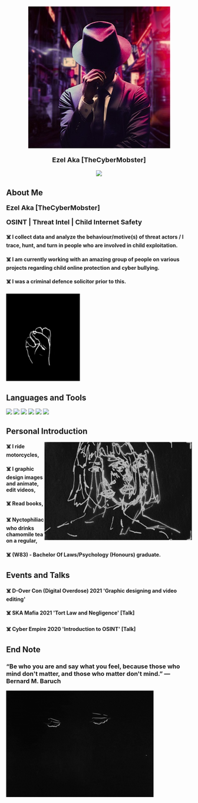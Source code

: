 <p align='center'>
<img alt="Ezel Aka" height="385" width="385" src="https://github.com/TheCyberMobster/TheCyberMobster/blob/main/assets/image.jpg">
</p>

<p align='center' style='font-weight:600; font-size: large;'><b>Ezel Aka [TheCyberMobster]</b></p>
<p align='center'>
  <a href="https://twitter.com/cybersecezel" target="_blank">
   <img src="https://img.shields.io/badge/Twitter-1DA1F2?style=for-the-badge&logo=twitter&logoColor=white">
  </a> 
</p>

## About Me

<p style='font-weight:600; font-size: large;'><b>Ezel Aka [TheCyberMobster]</b></p>
<p style='font-weight:600; font-size: large;'><b>OSINT | Threat Intel | Child Internet Safety</b></p>

#### ☠️ I collect data and analyze the behaviour/motive(s) of threat actors / I trace, hunt, and turn in people who are involved in child exploitation.

#### ☠️ I am currently working with an amazing group of people on various projects regarding child online protection and cyber bullying.

#### ☠️ I was a criminal defence solicitor prior to this.

  <img hight="250" width="200" alt="GIF" src="https://github.com/TheCyberMobster/TheCyberMobster/blob/main/assets/gif 1.gif">

## Languages and Tools

<img src="https://img.shields.io/badge/Debian-A81D33?style=for-the-badge&logo=debian&logoColor=white"> <img src="https://img.shields.io/badge/Cobalt_Strike_Tool-430098?style=for-the-badge&logo=&logoColor=white"> <img src="https://img.shields.io/badge/Python-3776AB?style=for-the-badge&logo=python&logoColor=white"> <img src="https://img.shields.io/badge/C-00599C?style=for-the-badge&logo=c&logoColor=white"> <img src="https://img.shields.io/badge/C%2B%2B-14354C?style=for-the-badge&logo=c%2B%2B&logoColor=white"> <img src="https://img.shields.io/badge/JavaScript-F7DF1E?style=for-the-badge&logo=javascript&logoColor=black">

## Personal Introduction

<img hight="300" width="400" alt="GIF" align="right" src="https://github.com/TheCyberMobster/TheCyberMobster/blob/main/assets/gif 2.gif">

#### ☠️ I ride motorcycles,

#### ☠️ I graphic design images and animate, edit videos,

#### ☠️ Read books,

#### ☠️ Nyctophiliac who drinks chamomile tea on a regular,

#### ☠️ (W83) - Bachelor Of Laws/Psychology (Honours) graduate.

## Events and Talks

#### ☠️ D-Over Con (Digital Overdose) 2021 'Graphic designing and video editing'

#### ☠️ SKA Mafia 2021 'Tort Law and Negligence' [Talk]

#### ☠️ Cyber Empire 2020 'Introduction to OSINT' [Talk]

## End Note

### “Be who you are and say what you feel, because those who mind don't matter, and those who matter don't mind.” ― Bernard M. Baruch

<img hight="350" width="400" alt="GIF" src="https://github.com/TheCyberMobster/TheCyberMobster/blob/main/assets/gif 3.gif">
